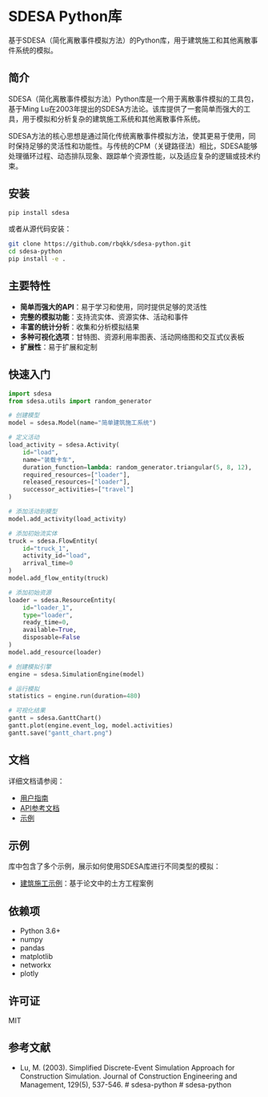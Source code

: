 # SDESA Python库

基于SDESA（简化离散事件模拟方法）的Python库，用于建筑施工和其他离散事件系统的模拟。

## 简介

SDESA（简化离散事件模拟方法）Python库是一个用于离散事件模拟的工具包，基于Ming Lu在2003年提出的SDESA方法论。该库提供了一套简单而强大的工具，用于模拟和分析复杂的建筑施工系统和其他离散事件系统。

SDESA方法的核心思想是通过简化传统离散事件模拟方法，使其更易于使用，同时保持足够的灵活性和功能性。与传统的CPM（关键路径法）相比，SDESA能够处理循环过程、动态排队现象、跟踪单个资源性能，以及适应复杂的逻辑或技术约束。

## 安装

```bash
pip install sdesa
```

或者从源代码安装：

```bash
git clone https://github.com/rbqkk/sdesa-python.git
cd sdesa-python
pip install -e .
```

## 主要特性

- **简单而强大的API**：易于学习和使用，同时提供足够的灵活性
- **完整的模拟功能**：支持流实体、资源实体、活动和事件
- **丰富的统计分析**：收集和分析模拟结果
- **多种可视化选项**：甘特图、资源利用率图表、活动网络图和交互式仪表板
- **扩展性**：易于扩展和定制

## 快速入门

```python
import sdesa
from sdesa.utils import random_generator

# 创建模型
model = sdesa.Model(name="简单建筑施工系统")

# 定义活动
load_activity = sdesa.Activity(
    id="load",
    name="装载卡车",
    duration_function=lambda: random_generator.triangular(5, 8, 12),
    required_resources=["loader"],
    released_resources=["loader"],
    successor_activities=["travel"]
)

# 添加活动到模型
model.add_activity(load_activity)

# 添加初始流实体
truck = sdesa.FlowEntity(
    id="truck_1",
    activity_id="load",
    arrival_time=0
)
model.add_flow_entity(truck)

# 添加初始资源
loader = sdesa.ResourceEntity(
    id="loader_1",
    type="loader",
    ready_time=0,
    available=True,
    disposable=False
)
model.add_resource(loader)

# 创建模拟引擎
engine = sdesa.SimulationEngine(model)

# 运行模拟
statistics = engine.run(duration=480)

# 可视化结果
gantt = sdesa.GanttChart()
gantt.plot(engine.event_log, model.activities)
gantt.save("gantt_chart.png")
```

## 文档

详细文档请参阅：

- [用户指南](docs/user_guide.md)
- [API参考文档](docs/api_reference.md)
- [示例](examples/)

## 示例

库中包含了多个示例，展示如何使用SDESA库进行不同类型的模拟：

- [建筑施工示例](examples/construction_example.py)：基于论文中的土方工程案例

## 依赖项

- Python 3.6+
- numpy
- pandas
- matplotlib
- networkx
- plotly

## 许可证

MIT

## 参考文献

- Lu, M. (2003). Simplified Discrete-Event Simulation Approach for Construction Simulation. Journal of Construction Engineering and Management, 129(5), 537-546.
#   s d e s a - p y t h o n 
 
 #   s d e s a - p y t h o n 
 
 
